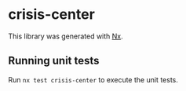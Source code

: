 # crisis-center

This library was generated with [Nx](https://nx.dev).

## Running unit tests

Run `nx test crisis-center` to execute the unit tests.
